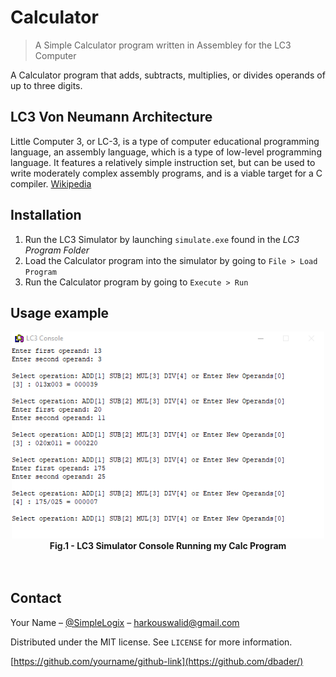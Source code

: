 # Calculator
> A Simple Calculator program written in Assembley for the LC3 Computer

A Calculator program that adds, subtracts, multiplies, or divides operands of up to three digits.


## LC3 Von Neumann Architecture

Little Computer 3, or LC-3, is a type of computer educational programming language, an assembly language, which is a type of low-level programming language. It features a relatively simple instruction set, but can be used to write moderately complex assembly programs, and is a viable target for a C compiler.
[Wikipedia](https://en.wikipedia.org/wiki/Little_Computer_3)

## Installation

1. Run the LC3 Simulator by launching ```simulate.exe``` found in the *LC3 Program Folder*
2. Load the Calculator program into the simulator by going to ```File > Load Program```
3. Run the Calculator program by going to ```Execute > Run```



## Usage example

<div align="center">
  <a href="https://github.com/SimpleLogix/Calculator">
    <img src="media/3.png" length="550" width="500">
  </a>
  
   <br/>
    <figcaption align = "center"><b>Fig.1 - LC3 Simulator Console Running my Calc Program </b></figcaption>
  
</div>
<br/><br/>


## Contact

Your Name – [@SimpleLogix](https://github.com/SimpleLogix) – harkouswalid@gmail.com

Distributed under the MIT license. See ``LICENSE`` for more information.

[https://github.com/yourname/github-link](https://github.com/dbader/)

